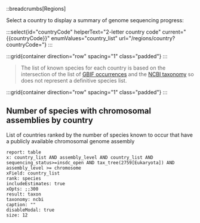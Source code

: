 <!--
Content to display at
/regions
/project/regions
-->

::breadcrumbs[Regions]

Select a country to display a summary of genome sequencing progress:

:::select{id="countryCode" helperText="2-letter country code" current="{{countryCode}}" enumValues="country_list" url="/regions/country?countryCode="}
:::

:::grid{container direction="row" spacing="1" class="padded"}
:::

> The list of known species for each country is based on the intersection of the list of [GBIF occurrences](https://www.gbif.org/occurrence/download/0127528-230530130749713) and the [NCBI taxonomy](https://www.ncbi.nlm.nih.gov/taxonomy) so does not represent a definitive species list.

:::grid{container direction="row" spacing="1" class="padded"}
:::

## Number of species with chromosomal assemblies by country

List of countries ranked by the number of species known to occur that have a publicly available chromosomal genome assembly

```report
report: table
x: country_list AND assembly_level AND country_list AND sequencing_status>=insdc_open AND tax_tree(2759[Eukaryota]) AND assembly_level >= chromosome
xField: country_list
rank: species
includeEstimates: true
xOpts: ;;300
result: taxon
taxonomy: ncbi
caption: ""
disableModal: true
size: 12
```
